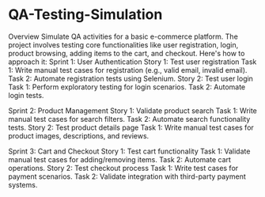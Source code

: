 # QA-Testing-Simulation
Overview
Simulate QA activities for a basic e-commerce platform. The project involves testing core functionalities like user registration, login, product browsing, adding items to the cart, and checkout. Here's how to approach it:
Sprint 1: User Authentication
Story 1: Test user registration
Task 1: Write manual test cases for registration (e.g., valid email, invalid email).
Task 2: Automate registration tests using Selenium.
Story 2: Test user login
Task 1: Perform exploratory testing for login scenarios.
Task 2: Automate login tests.

Sprint 2: Product Management
Story 1: Validate product search
Task 1: Write manual test cases for search filters.
Task 2: Automate search functionality tests.
Story 2: Test product details page
Task 1: Write manual test cases for product images, descriptions, and reviews.

Sprint 3: Cart and Checkout
Story 1: Test cart functionality
Task 1: Validate manual test cases for adding/removing items.
Task 2: Automate cart operations.
Story 2: Test checkout process
Task 1: Write test cases for payment scenarios.
Task 2: Validate integration with third-party payment systems.
